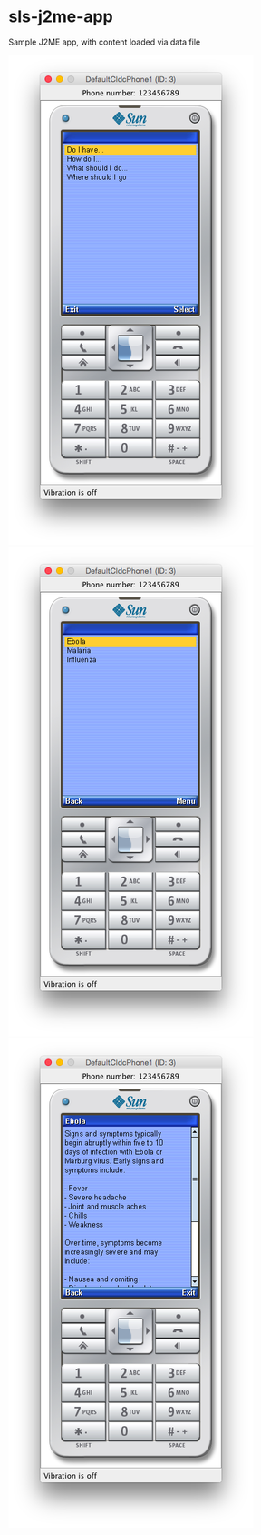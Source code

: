 sls-j2me-app
============

Sample J2ME app, with content loaded via data file

![ScreenShot](ss1.png)
![ScreenShot](ss2.png)
![ScreenShot](ss3.png)
